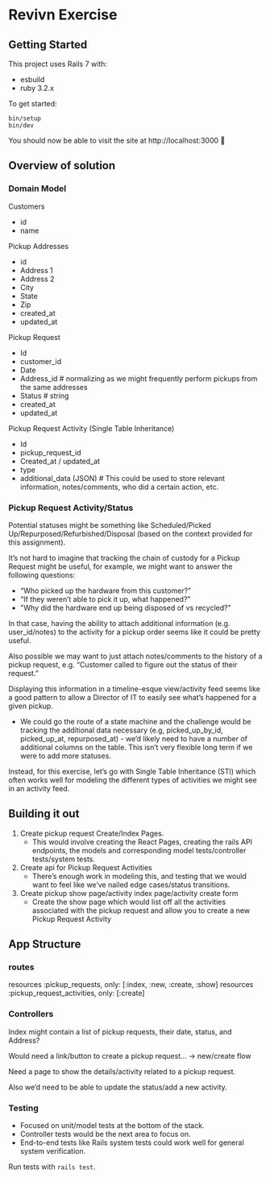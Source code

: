 # Revivn Exercise

## Getting Started

This project uses Rails 7 with:

- esbuild 
- ruby 3.2.x

To get started:

```
bin/setup
bin/dev
```

You should now be able to visit the site at http://localhost:3000 🎉

## Overview of solution

### Domain Model

Customers
- id
- name

Pickup Addresses
- id 
- Address 1
- Address 2
- City
- State
- Zip
- created_at
- updated_at

Pickup Request
- Id 
- customer_id
- Date
- Address_id # normalizing as we might frequently perform pickups from the same addresses
- Status # string
- created_at
- updated_at
  
Pickup Request Activity (Single Table Inheritance)
- Id
- pickup_request_id
- Created_at / updated_at
- type
- additional_data (JSON) # This could be used to store relevant information, notes/comments, who did a certain action, etc.

### Pickup Request Activity/Status

Potential statuses might be something like Scheduled/Picked Up/Repurposed/Refurbished/Disposal (based on the context provided for this assignment).

It’s not hard to imagine that tracking the chain of custody for a Pickup Request might be useful, for example, we might want to answer the following questions:
- “Who picked up the hardware from this customer?” 
- “If they weren’t able to pick it up, what happened?”
- "Why did the hardware end up being disposed of vs recycled?"

In that case, having the ability to attach additional information (e.g. user_id/notes) to the activity for a pickup order seems like it could be pretty useful.

Also possible we may want to just attach notes/comments to the history of a pickup request, e.g. “Customer called to figure out the status of their request.”

Displaying this information in a timeline-esque view/activity feed seems like a good pattern to allow a Director of IT to easily see what’s happened for a given pickup.

- We could go the route of a state machine and the challenge would be tracking the additional data necessary (e.g, picked_up_by_id, picked_up_at, repurposed_at) - we’d likely need to have a number of additional columns on the table.  This isn’t very flexible long term if we were to add more statuses.

Instead, for this exercise, let’s go with Single Table Inheritance (STI) which often works well for modeling the different types of activities we might see in an activity feed.

## Building it out

1. Create pickup request Create/Index Pages.
    - This would involve creating the React Pages, creating the rails API endpoints, the models and corresponding model tests/controller tests/system tests.
2. Create api for Pickup Request Activities
    - There’s enough work in modeling this, and testing that we would want to feel like we’ve nailed edge cases/status transitions.
3. Create pickup show page/activity index page/activity create form
    - Create the show page which would list off all the activities associated with the pickup request and allow you to create a new Pickup Request Activity

## App Structure

### routes
resources :pickup_requests, only: [:index, :new, :create, :show]
resources :pickup_request_activities, only: [:create]

### Controllers

Index might contain a list of pickup requests, their date, status, and Address?

Would need a link/button to create a pickup request…
-> new/create flow

Need a page to show the details/activity related to a pickup request.  

Also we’d need to be able to update the status/add a new activity.

### Testing

- Focused on unit/model tests at the bottom of the stack.
- Controller tests would be the next area to focus on.
- End-to-end tests like Rails system tests could work well for general system verification.

Run tests with `rails test`.
